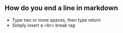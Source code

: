 ## How do you end a line in markdown  
- Type two or more spaces, then type return  
- Simply insert a \<br> break tag
